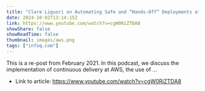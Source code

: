 ```yaml
---
title: "Clare Liguori on Automating Safe and “Hands-Off” Deployments at AWS"
date: 2024-10-02T13:14:15Z
link: https://www.youtube.com/watch?v=cgW0RiZTDA8
showShare: false
showReadTime: false
thumbnail: images/aws.png
tags: ["infoq.com"]
---
```

This is a re-post from February 2021. In this podcast, we discuss the implementation of continuous delivery at AWS, the use of ...

- Link to article: https://www.youtube.com/watch?v=cgW0RiZTDA8